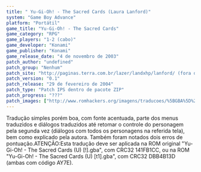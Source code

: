 ```yaml
---
title: " Yu-Gi-Oh! - The Sacred Cards (Laura Lanford)"
system: "Game Boy Advance"
platform: "Portátil"
game_title: "Yu-Gi-Oh! - The Sacred Cards"
game_category: "RPG"
game_players: "1-2 (cabo)"
game_developer: "Konami"
game_publisher: "Konami"
game_release_date: "4 de novembro de 2003"
patch_author: "undefined"
patch_group: "Nenhum"
patch_site: "http://paginas.terra.com.br/lazer/landxhp/lanford/ (fora do ar)"
patch_version: "0.1"
patch_release: "29 de fevereiro de 2004"
patch_type: "Patch IPS dentro de pacote ZIP"
patch_progress: "???"
patch_images: ["http://www.romhackers.org/imagens/traducoes/%5BGBA%5D%20Yu-Gi-Oh!%20-%20The%20Sacred%20Cards%20-%20Laura%20Lanford%20-%201.png","http://www.romhackers.org/imagens/traducoes/%5BGBA%5D%20Yu-Gi-Oh!%20-%20The%20Sacred%20Cards%20-%20Laura%20Lanford%20-%202.png","http://www.romhackers.org/imagens/traducoes/%5BGBA%5D%20Yu-Gi-Oh!%20-%20The%20Sacred%20Cards%20-%20Laura%20Lanford%20-%203.png"]
---
```

Tradução simples porém boa, com fonte acentuada, parte dos menus traduzidos e diálogos traduzidos até retomar o controle do personagem pela segunda vez (diálogos com todos os personagens na referida tela), bem como explicado pela autora. Também foram notados dois erros de pontuação.ATENÇÃO:Esta tradução deve ser aplicada na ROM original "Yu-Gi-Oh! - The Sacred Cards (U) [!].gba", com CRC32 141FB1CC, ou na ROM "Yu-Gi-Oh! - The Sacred Cards (U) [t1].gba", com CRC32 DBB4B13D (ambas com código AY7E).